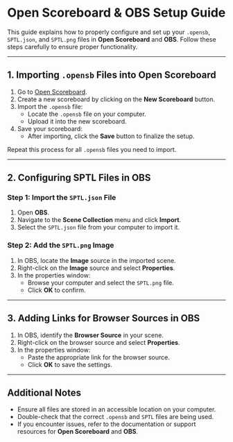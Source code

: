 # Open Scoreboard & OBS Setup Guide

This guide explains how to properly configure and set up your `.opensb`, `SPTL.json`, and `SPTL.png` files in **Open Scoreboard** and **OBS**. Follow these steps carefully to ensure proper functionality.

---

## 1. Importing `.opensb` Files into Open Scoreboard

1. Go to [Open Scoreboard](https://app.openscoreboard.com/MyScoreboards).
2. Create a new scoreboard by clicking on the **New Scoreboard** button.
3. Import the `.opensb` file:
   - Locate the `.opensb` file on your computer.
   - Upload it into the new scoreboard.
4. Save your scoreboard:
   - After importing, click the **Save** button to finalize the setup.

Repeat this process for all `.opensb` files you need to import.

---

## 2. Configuring SPTL Files in OBS

### Step 1: Import the `SPTL.json` File
1. Open **OBS**.
2. Navigate to the **Scene Collection** menu and click **Import**.
3. Select the `SPTL.json` file from your computer to import it.

### Step 2: Add the `SPTL.png` Image
1. In OBS, locate the **Image** source in the imported scene.
2. Right-click on the **Image** source and select **Properties**.
3. In the properties window:
   - Browse your computer and select the `SPTL.png` file.
   - Click **OK** to confirm.

---

## 3. Adding Links for Browser Sources in OBS

1. In OBS, identify the **Browser Source** in your scene.
2. Right-click on the browser source and select **Properties**.
3. In the properties window:
   - Paste the appropriate link for the browser source.
   - Click **OK** to save the settings.

---

## Additional Notes
- Ensure all files are stored in an accessible location on your computer.
- Double-check that the correct `.opensb` and `SPTL` files are being used.
- If you encounter issues, refer to the documentation or support resources for **Open Scoreboard** and **OBS**.
